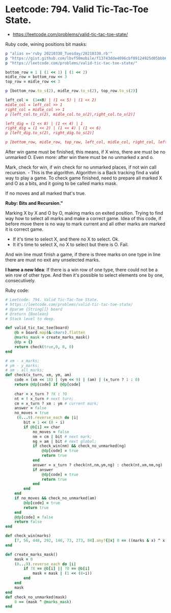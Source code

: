 # Leetcode: 794. Valid Tic-Tac-Toe State.

- https://leetcode.com/problems/valid-tic-tac-toe-state/


Ruby code, wining positions bit masks:
```Ruby
p "alias x='ruby 20210330_Tuesday/20210330.rb'" 
p "https://gist.github.com/lbvf50mobile/f13743dde4696cbf09124925d05bbb6c"
p "https://leetcode.com/problems/valid-tic-tac-toe-state/"

bottom_row = 1 | (1 << 1) | (1 << 2)
midle_row = bottom_row << 3
top_row = midle_row << 3

p [bottom_row.to_s(2), midle_row.to_s(2), top_row.to_s(2)]

left_col =  (1<<8) | (1 << 5) | (1 << 2)
midle_col = left_col >> 1
right_col = midle_col >> 1
p [left_col.to_s(2), midle_col.to_s(2),right_col.to_s(2)]

left_dig = (1 << 8) | (1 << 4) | 1
right_dig = (1 << 2) | (1 << 4) | (1 << 6)
p [left_dig.to_s(2), right_dig.to_s(2)]

p [bottom_row, midle_row, top_row, left_col, midle_col, right_col, left_dig, right_dig]
```

After win game must be finished, this means, if X wins, there are must be no unmarked O. Even more: after win there must be no unmarked x and o.  

Mark, check for win, if win check for no unmarked places, if not win call recursion. - This is the algorithm. Algorithm is a Back tracking find a valid way to play a game.
To check game finished, need to prepare all marked X and O as a bits, and it going to be called marks mask.   

If no moves and all marked that's true.      

**Ruby: Bits and Recursion."**

Marking X by X and O by O, making marks on exited position. Trying to find way how to select all marks and make a correct game.
Idea of this code, if before move there is no way to mark current and all other marks are marked it is correct game.   
- If it's time to select X, and there no X to select. Ok.
- It it's time to select X, no X to select but there is O. Fail.   

And win line must finish a game, if there is three marks on one type in line there are must no exit any unselected marks.

**I hame a new Idea**: If there is a win row of one type, there could not be a win row of other type. And then it's possible to select elements one by one, consecutively.


Ruby code:
```Ruby
# Leetcode: 794. Valid Tic-Tac-Toe State.
# https://leetcode.com/problems/valid-tic-tac-toe-state/
# @param {String[]} board
# @return {Boolean}
# Stack level to deep.

def valid_tic_tac_toe(board)
    @b = board.map(&:chars).flatten
    @marks_mask = create_marks_mask()
    @dp = {}
    return check(true,0, 0, 0)
end

# xm - x_marks;
# ym - y_marks;
# am - all_marks;
def check(x_turn, xm, ym, am)
    code = (xm << 18) | (ym << 9) | (am) | (x_turn ? 1 : 0)
    return @dp[code] if @dp[code]
    
    char = x_turn ? ?X : ?O
    nt = ! x_turn # next turn;
    cm = x_turn ? xm : ym # current mark;
    answer = false
    no_moves = true
     (0...9).reverse_each do |i|
        bit = 1 << (8 - i)
        if @b[i] == char
            no_moves = false
            nm = cm | bit # next mark;
            ng = am | bit # next global;
            if check_win(nm) && check_no_unmarked(ng)
                @dp[code] = true
                return true
            end
            answer = x_turn ? check(nt,nm,ym,ng) : check(nt,xm,nm,ng)
            if answer
                @dp[code] = true
                return true
            end
        end
    end
    if no_moves && check_no_unmarked(am)
        @dp[code] = true
        return true
    end
    @dp[code] = false
    return false
end

def check_win(marks)
    [7, 56, 448, 292, 146, 73, 273, 84].any?{|x| 0 == ((marks & x) ^ x)}
end

def create_marks_mask()
    mask = 0
    (0...9).reverse_each do |i|
        if ?X == @b[i] || ?O == @b[i]
            mask = mask | (1 << (8-i))
        end
    end
    mask
end
def check_no_unmarked(mask)
    0 == (mask ^ @marks_mask)
end
```